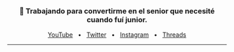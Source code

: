 <h3 align="center">
  🌱  Trabajando para convertirme en el senior que necesité cuando fuí junior. 
</h3>

<div align="center">
  <a href="https://www.youtube.com/@chilleno" target="_blank">YouTube</a>
  <span>&nbsp;&nbsp;•&nbsp;&nbsp;</span>
  <a href="https://www.twitter.com/chill__eno" target="_blank">Twitter</a>
  <span>&nbsp;&nbsp;•&nbsp;&nbsp;</span>
  <a href="https://www.instagram.com/chill.eno/" target="_blank">Instagram</a>
  <span>&nbsp;&nbsp;•&nbsp;&nbsp;</span>
  <a href="https://www.threads.net/@chill.eno" target="_blank">Threads</a>
  <br />
  <hr />
</div>
